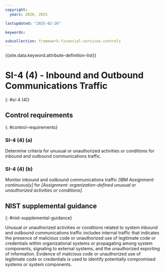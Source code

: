 ```yaml
---
copyright:
  years: 2020, 2025

lastupdated: "2025-02-26"

keywords:

subcollection: framework-financial-services-controls
---
```


{{site.data.keyword.attribute-definition-list}}

# SI-4 (4) -  Inbound and Outbound Communications Traffic
{: #si-4 (4)}

## Control requirements
{: #control-requirements}



### SI-4 (4) (a)


Determine criteria for unusual or unauthorized activities or conditions for inbound and outbound communications traffic.


### SI-4 (4) (b)


Monitor inbound and outbound communications traffic _[IBM Assignment: continuously]_ for _[Assignment: organization-defined unusual or unauthorized activities or conditions]_.












## NIST supplemental guidance
{: #nist-supplemental-guidance}

Unusual or unauthorized activities or conditions related to system inbound and outbound communications traffic includes internal traffic that indicates the presence of malicious code or unauthorized use of legitimate code or credentials within organizational systems or propagating among system components, signaling to external systems, and the unauthorized exporting of information. Evidence of malicious code or unauthorized use of legitimate code or credentials is used to identify potentially compromised systems or system components.
